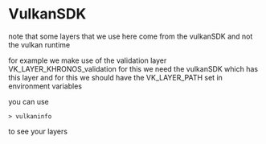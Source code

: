 # VulkanSDK

note that some layers that we use here come from the vulkanSDK and not the vulkan runtime

for example we make use of the validation layer VK_LAYER_KHRONOS_validation
for this we need the vulkanSDK which has this layer and for this we should have the 
VK_LAYER_PATH set in environment variables

you can use 
```
> vulkaninfo 
```
to see your layers
